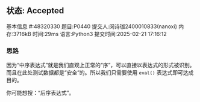 ## 状态: Accepted

基本信息 
#:48320330 
题目:P0440 
提交人:闵诗珈2400010833(nanoxi) 
内存:3716kB 
时间:29ms 
语言:Python3 
提交时间:2025-02-21 17:16:12

### 思路

因为“中序表达式”就是我们直观上正常的“序”，可以直接以表达式的形式被识别。而且在此处测试数据都是“安全”的。所以我们只需要使用 `eval()` 表达式即可达成目的。

你可能想搜：“后序表达式”。